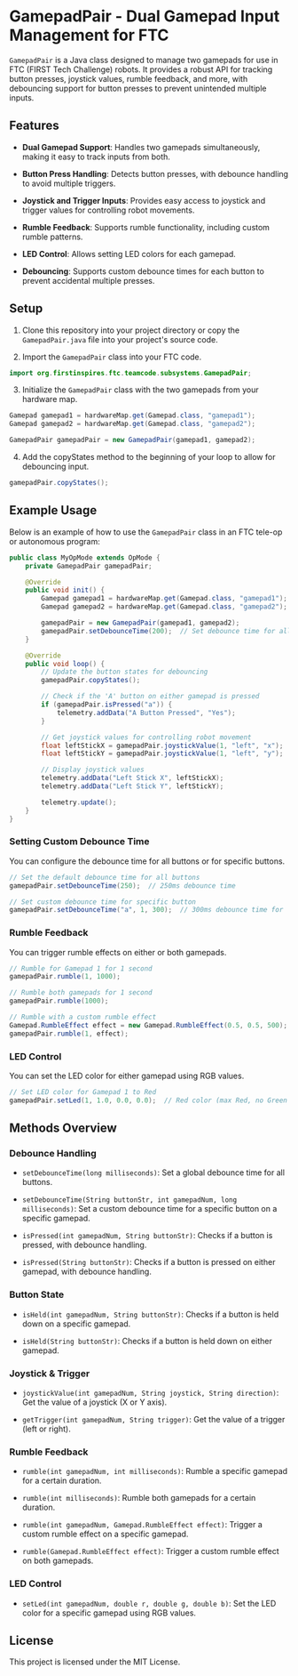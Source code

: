 
# GamepadPair - Dual Gamepad Input Management for FTC

`GamepadPair` is a Java class designed to manage two gamepads for use in FTC (FIRST Tech Challenge) robots. It provides a robust API for tracking button presses, joystick values, rumble feedback, and more, with debouncing support for button presses to prevent unintended multiple inputs.

## Features

-   **Dual Gamepad Support**: Handles two gamepads simultaneously, making it easy to track inputs from both.
    
-   **Button Press Handling**: Detects button presses, with debounce handling to avoid multiple triggers.
    
-   **Joystick and Trigger Inputs**: Provides easy access to joystick and trigger values for controlling robot movements.
    
-   **Rumble Feedback**: Supports rumble functionality, including custom rumble patterns.
    
-   **LED Control**: Allows setting LED colors for each gamepad.
    
-   **Debouncing**: Supports custom debounce times for each button to prevent accidental multiple presses.
    


    
## Setup

1.  Clone this repository into your project directory or copy the `GamepadPair.java` file into your project's source code.
    
2.  Import the `GamepadPair` class into your FTC code.
    

```java
import org.firstinspires.ftc.teamcode.subsystems.GamepadPair;

```

3.  Initialize the `GamepadPair` class with the two gamepads from your hardware map.
    

```java
Gamepad gamepad1 = hardwareMap.get(Gamepad.class, "gamepad1");
Gamepad gamepad2 = hardwareMap.get(Gamepad.class, "gamepad2");

GamepadPair gamepadPair = new GamepadPair(gamepad1, gamepad2);

```

4. Add the copyStates method to the beginning of your loop to allow for debouncing input.
```java
gamepadPair.copyStates();
```

## Example Usage

Below is an example of how to use the `GamepadPair` class in an FTC tele-op or autonomous program:

```java
public class MyOpMode extends OpMode {
    private GamepadPair gamepadPair;

    @Override
    public void init() {
        Gamepad gamepad1 = hardwareMap.get(Gamepad.class, "gamepad1");
        Gamepad gamepad2 = hardwareMap.get(Gamepad.class, "gamepad2");

        gamepadPair = new GamepadPair(gamepad1, gamepad2);
        gamepadPair.setDebounceTime(200);  // Set debounce time for all buttons to 200ms
    }

    @Override
    public void loop() {
        // Update the button states for debouncing
        gamepadPair.copyStates();

        // Check if the 'A' button on either gamepad is pressed
        if (gamepadPair.isPressed("a")) {
            telemetry.addData("A Button Pressed", "Yes");
        }

        // Get joystick values for controlling robot movement
        float leftStickX = gamepadPair.joystickValue(1, "left", "x");
        float leftStickY = gamepadPair.joystickValue(1, "left", "y");

        // Display joystick values
        telemetry.addData("Left Stick X", leftStickX);
        telemetry.addData("Left Stick Y", leftStickY);

        telemetry.update();
    }
}

```

### Setting Custom Debounce Time

You can configure the debounce time for all buttons or for specific buttons.

```java
// Set the default debounce time for all buttons
gamepadPair.setDebounceTime(250);  // 250ms debounce time

// Set custom debounce time for specific button
gamepadPair.setDebounceTime("a", 1, 300);  // 300ms debounce time for 'A' button on Gamepad 1

```

### Rumble Feedback

You can trigger rumble effects on either or both gamepads.

```java
// Rumble for Gamepad 1 for 1 second
gamepadPair.rumble(1, 1000);

// Rumble both gamepads for 1 second
gamepadPair.rumble(1000);

// Rumble with a custom rumble effect
Gamepad.RumbleEffect effect = new Gamepad.RumbleEffect(0.5, 0.5, 500);
gamepadPair.rumble(1, effect);

```

### LED Control

You can set the LED color for either gamepad using RGB values.

```java
// Set LED color for Gamepad 1 to Red
gamepadPair.setLed(1, 1.0, 0.0, 0.0);  // Red color (max Red, no Green or Blue)

```

## Methods Overview

### Debounce Handling

-   `setDebounceTime(long milliseconds)`: Set a global debounce time for all buttons.
    
-   `setDebounceTime(String buttonStr, int gamepadNum, long milliseconds)`: Set a custom debounce time for a specific button on a specific gamepad.
    
-   `isPressed(int gamepadNum, String buttonStr)`: Checks if a button is pressed, with debounce handling.
    
-   `isPressed(String buttonStr)`: Checks if a button is pressed on either gamepad, with debounce handling.
    

### Button State

-   `isHeld(int gamepadNum, String buttonStr)`: Checks if a button is held down on a specific gamepad.
    
-   `isHeld(String buttonStr)`: Checks if a button is held down on either gamepad.
    

### Joystick & Trigger

-   `joystickValue(int gamepadNum, String joystick, String direction)`: Get the value of a joystick (X or Y axis).
    
-   `getTrigger(int gamepadNum, String trigger)`: Get the value of a trigger (left or right).
    

### Rumble Feedback

-   `rumble(int gamepadNum, int milliseconds)`: Rumble a specific gamepad for a certain duration.
    
-   `rumble(int milliseconds)`: Rumble both gamepads for a certain duration.
    
-   `rumble(int gamepadNum, Gamepad.RumbleEffect effect)`: Trigger a custom rumble effect on a specific gamepad.
    
-   `rumble(Gamepad.RumbleEffect effect)`: Trigger a custom rumble effect on both gamepads.
    

### LED Control

-   `setLed(int gamepadNum, double r, double g, double b)`: Set the LED color for a specific gamepad using RGB values.
    

## License

This project is licensed under the MIT License.
